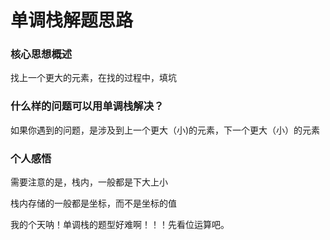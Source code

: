 # 单调栈解题思路

### 核心思想概述

找上一个更大的元素，在找的过程中，填坑

### 什么样的问题可以用单调栈解决？

如果你遇到的问题，是涉及到上一个更大（小)的元素，下一个更大（小）的元素

### 个人感悟

需要注意的是，栈内，一般都是下大上小

栈内存储的一般都是坐标，而不是坐标的值

我的个天呐！单调栈的题型好难啊！！！先看位运算吧。